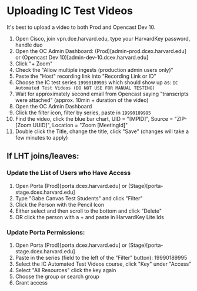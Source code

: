 # Uploading IC Test Videos

It's best to upload a video to both Prod and Opencast Dev 10.

1. Open Cisco, join vpn.dce.harvard.edu, type your HarvardKey password, handle duo
2. Open the OC Admin Dashboard: (Prod)[admin-prod.dcex.harvard.edu] or (Opencast Dev 10)[admin-dev-10.dcex.harvard.edu]
3. Click "+ Zoom"
4. Check the "Allow multiple ingests (production admin users only)"
5. Paste the "Host" recording link into "Recording Link or ID"
6. Choose the IC test series `19990189995` which should show up as: `IC Automated Test Videos (DO NOT USE FOR MANUAL TESTING)`
7. Wait for approximately second email from Opencast saying "transcripts were attached" (approx. 10min + duration of the video)
8. Open the OC Admin Dashboard
9. Click the filter icon, filter by series, paste in `19990189995`
10. Find the video, click the blue bar chart, UID = "[MPID]", Source = "ZIP-[Zoom UUID]", Location = "Zoom [MeetingId]"
11. Double click the Title, change the title, click "Save" (changes will take a few minutes to apply)

## If LHT joins/leaves:

### Update the List of Users who Have Access

1. Open Porta (Prod)[porta.dcex.harvard.edu] or (Stage)[porta-stage.dcex.harvard.edu]
2. Type "Gabe Canvas Test Students" and click "Filter"
3. Click the Person with the Pencil Icon
4. Either select and then scroll to the bottom and click "Delete"
5. OR click the person with a + and paste in HarvardKey Lite Ids

### Update Porta Permissions:

1. Open Porta (Prod)[porta.dcex.harvard.edu] or (Stage)[porta-stage.dcex.harvard.edu]
2. Paste in the series (field to the left of the "Filter" button): 19990189995
3. Select the IC Automated Test Videos course, click "Key" under "Access"
4. Select "All Resources" click the key again
5. Choose the group or search group
6. Grant access
